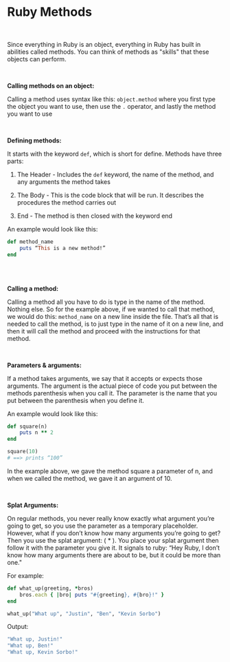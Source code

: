 # Ruby Methods

<br>


Since everything in Ruby is an object, everything in Ruby has built in abilities called methods. You can think of methods as "skills" that these objects can perform.

<br>

**Calling methods on an object:**

Calling a method uses syntax like this: `object.method` where you first type the object you want to use, then use the `.` operator, and lastly the method you want to use

<br>

**Defining methods:**

It starts with the keyword `def`, which is short for define. Methods have three parts:

1) The Header - Includes the `def` keyword, the name of the method, and any arguments the method takes

2) The Body - This is the code block that will be run. It describes the procedures the method carries out

3) End - The method is then closed with the keyword end



An example would look like this:

```ruby
def method_name
    puts “This is a new method!”
end
```

<br>
<br>

**Calling a method:**

Calling a method all you have to do is type in the name of the method. Nothing else. So for the example above, if we wanted to call that method, we would do this: `method_name` on a new line inside the file. That’s all that is needed to call the method, is to just type in the name of it on a new line, and then it will call the method and proceed with the instructions for that method.

<br>

**Parameters & arguments:**

If a method takes arguments, we say that it accepts  or expects those arguments. The argument is the actual piece of code you put between the methods parenthesis when you call it. The parameter is the name that you put between the parenthesis when you define it.

An example would look like this:

```ruby
def square(n)
    puts n ** 2
end

square(10)
# ==> prints “100”
```


In the example above, we gave the method square a parameter of n, and when we called the method, we gave it an argument of 10.

<br>

**Splat Arguments:**

On regular methods, you never really know exactly what argument you’re going to get, so you use the parameter as a temporary placeholder. However, what if you don’t know how many arguments you’re going to get? Then you use the splat argument: ( * ). You place your splat argument then follow it with the parameter you give it. It signals to ruby: “Hey Ruby, I don’t know how many arguments there are about to be, but it could be more than one."

For example:

```ruby
def what_up(greeting, *bros)
    bros.each { |bro| puts "#{greeting}, #{bro}!" }
end

what_up("What up", "Justin", "Ben", "Kevin Sorbo")
```

Output:

```ruby
"What up, Justin!"
"What up, Ben!"
"What up, Kevin Sorbo!"
```

